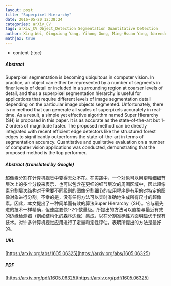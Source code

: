 ```yaml
---
layout: post
title: "Superpixel Hierarchy"
date: 2016-05-20 12:38:24
categories: arXiv_CV
tags: arXiv_CV Object_Detection Segmentation Quantitative Detection
author: Xing Wei, Qingxiong Yang, Yihong Gong, Ming-Hsuan Yang, Narendra Ahuja
mathjax: true
---
```


* content
{:toc}

##### Abstract
Superpixel segmentation is becoming ubiquitous in computer vision. In practice, an object can either be represented by a number of segments in finer levels of detail or included in a surrounding region at coarser levels of detail, and thus a superpixel segmentation hierarchy is useful for applications that require different levels of image segmentation detail depending on the particular image objects segmented. Unfortunately, there is no method that can generate all scales of superpixels accurately in real-time. As a result, a simple yet effective algorithm named Super Hierarchy (SH) is proposed in this paper. It is as accurate as the state-of-the-art but 1-2 orders of magnitude faster. The proposed method can be directly integrated with recent efficient edge detectors like the structured forest edges to significantly outperforms the state-of-the-art in terms of segmentation accuracy. Quantitative and qualitative evaluation on a number of computer vision applications was conducted, demonstrating that the proposed method is the top performer.

##### Abstract (translated by Google)
超像素分割在计算机视觉中变得无处不在。在实践中，一个对象可以用更精细细节层次上的多个分段来表示，也可以包含在更细的细节层次的周围区域中，因此超像素分割层次结构对于需要不同级别的图像分割细节的应用程序是有用的对特定的图像对象进行分割。不幸的是，没有任何方法可以实时准确地生成所有尺寸的超像素。因此，本文提出了一种简单而有效的算法Super Hierarchy（SH）。它与最先进的技术一样精确，但速度要快1-2个数量级。所提出的方法可以直接与最近有效的边缘检测器（例如结构化的森林边缘）集成，以在分割准确性方面明显优于现有技术。对许多计算机视觉应用进行了定量和定性评估，表明所提出的方法是最好的。

##### URL
[https://arxiv.org/abs/1605.06325](https://arxiv.org/abs/1605.06325)

##### PDF
[https://arxiv.org/pdf/1605.06325](https://arxiv.org/pdf/1605.06325)


